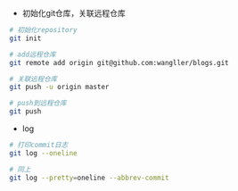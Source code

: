 - 初始化git仓库，关联远程仓库
```bash
# 初始化repository
git init

# add远程仓库
git remote add origin git@github.com:wangller/blogs.git

# 关联远程仓库
git push -u origin master

# push到远程仓库
git push
```
- log
```bash
# 打印commit日志
git log --oneline

# 同上
git log --pretty=oneline --abbrev-commit
```